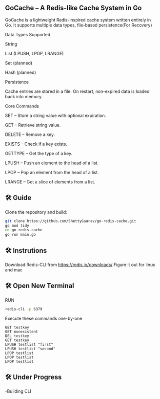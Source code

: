 ## **GoCache** – A Redis-like Cache System in Go

  GoCache is a lightweight Redis-inspired cache system written entirely in Go.
It supports multiple data types, file-based persistence(For Recovery)

Data Types Supported

String

List (LPUSH, LPOP, LRANGE)

Set (planned)

Hash (planned)

Persistence

Cache entries are stored in a file.
On restart, non-expired data is loaded back into memory.

Core Commands

SET – Store a string value with optional expiration.

GET – Retrieve string value.

DELETE – Remove a key.

EXISTS – Check if a key exists.

GETTYPE – Get the type of a key.

LPUSH – Push an element to the head of a list.

LPOP – Pop an element from the head of a list.

LRANGE – Get a slice of elements from a list.

## 🛠 Guide

Clone the repository and build:

```bash
git clone https://github.com/ShettyGaurav/go-redis-cache.git
go mod tidy
cd go-redis-cache
go run main.go
```

## 🛠 Instrutions
Download Redis-CLI from 
https://redis.io/downloads/
Figure it out for linux and mac

 
## 🛠 Open New Terminal
RUN
```bash
redis-cli -p 6379
```
Execute these commands one-by-one
```
GET testkey
GET nonexistent
DEL testkey
GET testkey
LPUSH testlist "first"
LPUSH testlist "second"
LPOP testlist
LPOP testlist
LPOP testlist
```
## 🛠 Under Progress
-Building CLI 


